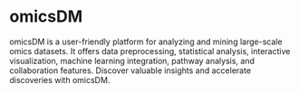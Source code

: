 # omicsDM
omicsDM is a user-friendly platform for analyzing and mining large-scale omics datasets. It offers data preprocessing, statistical analysis, interactive visualization, machine learning integration, pathway analysis, and collaboration features. Discover valuable insights and accelerate discoveries with omicsDM.
